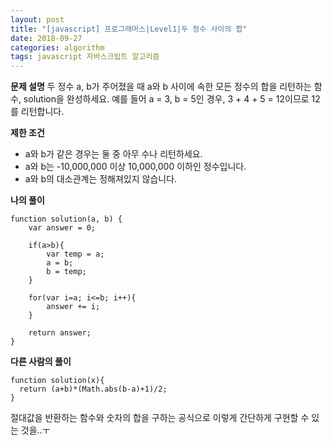 ```yaml
---
layout: post
title: "[javascript] 프로그래머스|Level1|두 정수 사이의 합"
date: 2018-09-27
categories: algorithm
tags: javascript 자바스크립트 알고리즘
---
```

**문제 설명**
두 정수 a, b가 주어졌을 때 a와 b 사이에 속한 모든 정수의 합을 리턴하는 함수, solution을 완성하세요.
예를 들어 a = 3, b = 5인 경우, 3 + 4 + 5 = 12이므로 12를 리턴합니다.

**제한 조건**
- a와 b가 같은 경우는 둘 중 아무 수나 리턴하세요.
- a와 b는 -10,000,000 이상 10,000,000 이하인 정수입니다.
- a와 b의 대소관계는 정해져있지 않습니다.

**나의 풀이**
~~~
function solution(a, b) {
    var answer = 0;

    if(a>b){
        var temp = a;
        a = b;
        b = temp;
    }

    for(var i=a; i<=b; i++){
        answer += i;
    }

    return answer;
}
~~~

**다른 사람의 풀이**
~~~
function solution(x){
  return (a+b)*(Math.abs(b-a)+1)/2;
}
~~~
절대값을 반환하는 함수와 숫자의 합을 구하는 공식으로 이렇게 간단하게 구현할 수 있는 것을..ㅜ


